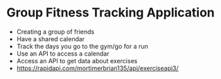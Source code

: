# Group Fitness Tracking Application
* Creating a group of friends
* Have a shared calendar
* Track the days you go to the gym/go for a run
* Use an API to access a calendar
* Access an API to get data about exercises
* https://rapidapi.com/mortimerbrian135/api/exerciseapi3/

